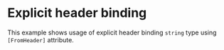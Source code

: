 # Explicit header binding

This example shows usage of explicit header binding `string` type using `[FromHeader]` attribute.